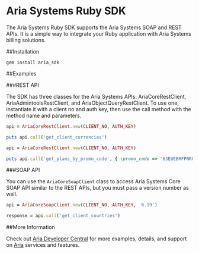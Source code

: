 Aria Systems Ruby SDK
============

The Aria Systems Ruby SDK supports the Aria Systems SOAP and REST APIs. It is a simple way to integrate your Ruby application with Aria Systems billing solutions.

##Installation

```
gem install aria_sdk
```

##Examples

###REST API

The SDK has three classes for the Aria Systems APIs: AriaCoreRestClient, AriaAdmintoolsRestClient, and AriaObjectQueryRestClient. To use one, instantiate it with a client no and auth key, then use the call method with the method name and parameters.

```ruby
api = AriaCoreRestClient.new(CLIENT_NO, AUTH_KEY)

puts api.call('get_client_currencies')
```

```ruby
api = AriaCoreRestClient.new(CLIENT_NO, AUTH_KEY)

puts api.call('get_plans_by_promo_code', { :promo_code => '63EUEBRFPNRUC5W2NC6RFACTMB5NV' })
```


###SOAP API

You can use the `AriaCoreSoapClient` class to access Aria Systems Core SOAP API similar to the REST APIs, but you must pass a version number as well.

```ruby
api = AriaCoreSoapClient.new(CLIENT_NO, AUTH_KEY, '6.19')

response = api.call('get_client_countries')
```

##More Information

Check out [Aria Developer Central](http://developer.ariasystems.net) for more examples, details, and support on [Aria](http://www.ariasystems.com/) services and features.

